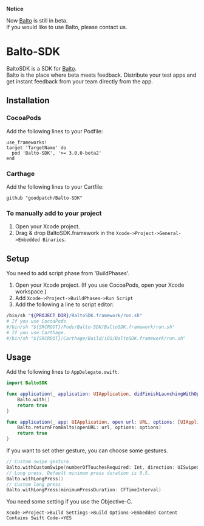 **Notice**

Now [Balto](https://www.balto.io/) is still in beta.  
If you would like to use Balto, please contact us.

# Balto-SDK

BaltoSDK is a SDK for [Balto](https://www.balto.io/).  
Balto is the place where beta meets feedback. Distribute your test apps and get instant feedback from your team directly from the app.

## Installation

### CocoaPods

Add the following lines to your Podfile:

```
use_frameworks!
target 'TargetName' do
  pod 'Balto-SDK', '>= 3.0.0-beta2'
end
```

### Carthage

Add the following lines to your Cartfile:

```
github "goodpatch/Balto-SDK"
```

### To manually add to your project

1. Open your Xcode project.
2. Drag & drop BaltoSDK.framework in the `Xcode->Project->General->Embedded Binaries`.

## Setup

You need to add script phase from 'BuildPhases'.

1. Open your Xcode project. (If you use CocoaPods, open your Xcode workspace.)
2. Add `Xcode->Project->BuildPhases->Run Script`
3. Add the following a line to script editor:

```bash
/bin/sh "${PROJECT_DIR}/BaltoSDK.framework/run.sh"
# If you use CocoaPods
#/bin/sh "${SRCROOT}/Pods/Balto-SDK/BaltoSDK.framework/run.sh"
# If you use Carthage.
#/bin/sh "${SRCROOT}/Carthage/Build/iOS/BaltoSDK.framework/run.sh"
```

## Usage

Add the following lines to `AppDelegate.swift`.

```swift
import BaltoSDK

func application(_ application: UIApplication, didFinishLaunchingWithOptions launchOptions: [UIApplicationLaunchOptionsKey: Any]?) -> Bool {
    Balto.with()
    return true
}

func application(_ app: UIApplication, open url: URL, options: [UIApplicationOpenURLOptionsKey : Any] = [:]) -> Bool {
    Balto.returnFromBalto(openURL: url, options: options)
    return true
}
```

If you want to set other gesture, you can choose some gestures.

```swift
// Custom swipe gesture.
Balto.withCustomSwipe(numberOfTouchesRequired: Int, direction: UISwipeGestureRecognizerDirection)
// Long press. Default minimum press duration is 0.5.
Balto.withLongPress()
// Custom long press
Balto.withLongPress(minimumPressDuration: CFTimeInterval)
```

You need some setting if you use the Objective-C.

`Xcode->Project->Build Settings->Build Options->Embedded Content Contains Swift Code->YES`

